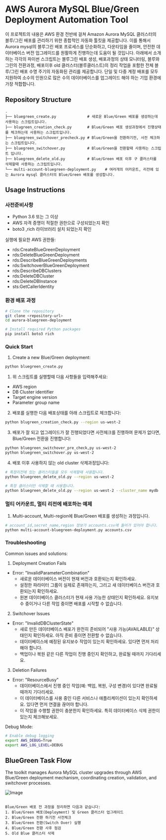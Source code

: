# AWS Aurora MySQL Blue/Green Deployment Automation Tool

이 프로젝트의 내용은 AWS 환경 전반에 걸쳐 Amazon Aurora MySQL 클러스터의 블루/그린 배포를 관리하기 위한 종합적인 자동화 툴킷을 제공합니다. 이를 통해서 Aurora mysql의 블루그린 배포 프로세스를 단순화하고, 다운타임을 줄이며, 안전한 데이터베이스 버전 업그레이드를 원활하게 진행하는데 도움이 될 것입니다. 
아래에서 소개하는 각각의 파이썬 스크립트는 블루그린 배포 생성, 배포과정의 상태 모니터링, 블루와 그린의 전환과정, 배포이후 old 클러스터(블루클러스트)의 정리 작업을 포함한 전체 블루/그린 배포 수명 주기의 자동화된 관리를 제공합니다. 단일 및 다중 계정 배포를 모두 지원하여 소수의 인원으로 많은 수의 데이터베이스를 업그레이드 해야 하는 기업 환경에 가장 적합합니다. 

## Repository Structure
```
.
├── bluegreen_create.py              # 새로운 Blue/Green 배포를 생성하는데 사용하는 스크립트입니다. 
├── blugreen_creation_check.py       # Blue/Green 배포 생성과정에서 진행상태를 체크하는데 사용하는 스크립트입니다. 
├── bluegreen_switchover_precheck.py # Blue/Green을 전환하기전, 사전 체크하는 스크립트입니다. 
├── bluegreen_switchover.py          # Blue/Green을 전환할때 사용하는 스크립트 입니다. 
├── bluegreen_delete_old.py          # Blue/Green 배포 이후 구 클러스터를 삭제할때 사용하는 스크립트입니다. 
└── multi-account-bluegreen-deployment.py    # 여러개의 어카운트, 리전에 있는 Aurora mysql 클러스터의 Blue/Green 배포를 생성합니다. 
```

## Usage Instructions
### 사전준비사항 
- Python 3.6 또는 그 이상
- AWS 자격 증명이 적절한 권한으로 구성되었는지 확인 
- boto3 ,rich 라이브러리 설치 되었는지 확인 

실행에 필요한 AWS 권한들:
- rds:CreateBlueGreenDeployment
- rds:DeleteBlueGreenDeployment
- rds:DescribeBlueGreenDeployments
- rds:SwitchoverBlueGreenDeployment
- rds:DescribeDBClusters
- rds:DeleteDBCluster
- rds:DeleteDBInstance
- sts:GetCallerIdentity

### 환경 배포 과정 
```bash
# Clone the repository
git clone <repository-url>
cd aurora-bluegreen-deployment

# Install required Python packages
pip install boto3 rich
```

### Quick Start
1. Create a new Blue/Green deployment:
```bash
python bluegreen_create.py
```
1. 위 스크립트를 실행할때 다음 사항들을 입력해주세요:
- AWS region
- DB Cluster identifier
- Target engine version
- Parameter group name

2. 배포를 실행한 다음 배포상태를 아래 스크립트로 체크합니다:
```bash
python blugreen_creation_check.py --region us-west-2
```

3. 배포가 잘 되고 업그레이드가 잘 진행되었다면 사전체크를 진행하여 문제가 없다면, Blue/Green 전환을 진행합니다:
```bash
python bluegreen_switchover_pre_check,py us-west-2 
python bluegreen_switchover.py us-west-2
```

4. 배포 이후 사용하지 않는 old cluster 삭제과정입니다:
```bash
# 특정리전에 있는 클러스터들을 모두 삭제할때 사용합니다. 
python bluegreen_delete_old.py --region us-west-2

# 특정 클러스터만 삭제할 때 사용합니다. 
python bluegreen_delete_old.py --region us-west-2 --cluster_name mydb
```

### 멀티 어카운트, 멀티 리전에 배포하는 예제 
1. Multi-account, Multi-region에 Blue/Green 배포를 생성하는 과정입니다. 
```bash
# account_id,secret_name,region 정보가 accounts.csv에 들어가 있어야 합니다. 
python multi-account-bluegreen-deployment.py accounts.csv
```


### Troubleshooting
Common issues and solutions:

1. Deployment Creation Fails
- Error: "InvalidParameterCombination"
  - 새로운 데이터베이스 버전이 현재 버전과 호환되는지 확인하세요.
  - 설정한 파라미터 그룹이 실제로 존재하는지, 그리고 새 데이터베이스 버전과 호환되는지 확인하세요.
  - 원본 데이터베이스 클러스터가 현재 사용 가능한 상태인지 확인하세요. 유지보수 중이거나 다른 작업 중이면 배포를 시작할 수 없습니다.

2. Switchover Issues
- Error: "InvalidDBClusterState"
  - 새로 만든 데이터베이스 배포가 완전히 준비되어 "사용 가능(AVAILABLE)" 상태인지 확인하세요. 아직 준비 중이면 전환할 수 없습니다.
  - 데이터베이스에 예정된 유지보수 작업이 있는지 확인하세요. 있다면 먼저 처리해야 합니다.
  - 백업이나 복원 같은 다른 작업이 진행 중인지 확인하고, 완료될 때까지 기다리세요.

3. Deletion Failures
- Error: "ResourceBusy"
  - 데이터베이스에서 진행 중인 작업(예: 백업, 복원, 구성 변경)이 있다면 완료될 때까지 기다리세요.
  - 이 데이터베이스를 사용 중인 다른 서비스나 애플리케이션이 있는지 확인하세요. 있다면 먼저 연결을 끊어야 합니다.
  - 이 작업을 수행할 권한이 충분한지 확인하세요. 특히 데이터베이스 삭제 권한이 있는지 체크해보세요.

Debug Mode:
```bash
# Enable debug logging
export AWS_DEBUG=True
export AWS_LOG_LEVEL=DEBUG
```

## BlueGreen Task Flow
The toolkit manages Aurora MySQL cluster upgrades through AWS Blue/Green deployment mechanism, coordinating creation, validation, and switchover processes.

![Image](https://github.com/user-attachments/assets/bcd4e58a-56ef-4ba3-a02f-3d6528957279)
```

Blue/Green 배포 전 과정을 정리하면 다음과 같습니다:
1. Blue/Green 배포(Deployment) 및 Green 클러스터 업그레이드
2. Blue/Green 전환 하기전 사전체크
3. Blue/Green 전환(Switch Over) 실행
4. Blue/Green 전환 사후 점검 
5. Old Blue 클러스터 삭제

